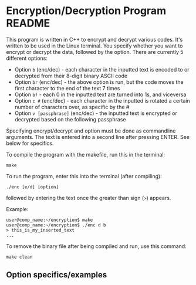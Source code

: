 # Encryption/Decryption Program README
This program is written in C++ to encrypt and decrypt various codes. It's written to be used in the Linux terminal. You specify whether you want to encrypt or decrypt the data, followed by the option. There are currently 5 different options:

* Option `b` (enc/dec) - each character in the inputted text is encoded to or decrypted from their 8-digit binary ASCII code
* Option `br` (enc/dec) - the above option is run, but the code moves the first character to the end of the text 7 times
* Option `bf` - each 0 in the inputted text are turned into 1s, and viceversa
* Option `c #` (enc/dec) - each character in the inputted is rotated a certain number of characters over, as specific by the #
* Option `v [passphrase]` (enc/dec) - the inputted text is encrypted or decrypted based on the following passphrase

Specifying encrypt/decrypt and option must be done as commandline arguments. The text is entered into a second line after pressing ENTER. See below for specifics. 

To compile the program with the makefile, run this in the terminal:

`make`

To run the program, enter this into the terminal (after compiling):

`./enc [e/d] [option]`

followed by entering the text once the greater than sign (`>`) appears. 

Example:

```
user@comp_name:~/encryption$ make
user@comp_name:~/encryption$ ./enc d b
> this_is_my_inserted_text
...
```

To remove the binary file after being compiled and run, use this command:

`make clean`

## Option specifics/examples